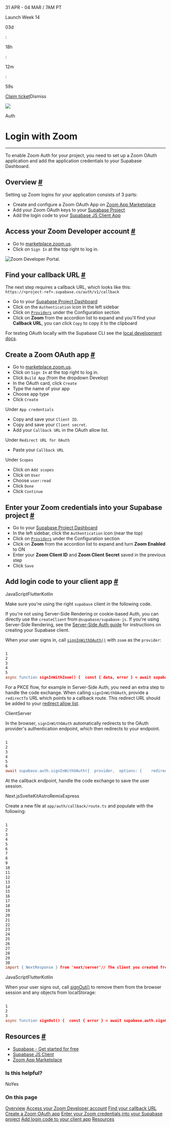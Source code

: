 31 APR - 04 MAR / 7AM PT

Launch Week 14

03d

:

18h

:

12m

:

59s

[Claim ticket](https://supabase.com/launch-week)Dismiss

![](https://supabase.com/docs/_next/image?url=%2Fdocs%2Fimg%2Flaunchweek%2F14%2Fpromo-banner-bg.png&w=3840&q=100&dpl=dpl_9WgBm3X43HXGqPuPh4vSvQgRaZyZ)

Auth

# Login with Zoom

* * *

To enable Zoom Auth for your project, you need to set up a Zoom OAuth application and add the application credentials to your Supabase Dashboard.

## Overview [\#](https://supabase.com/docs/guides/auth/social-login/auth-zoom\#overview)

Setting up Zoom logins for your application consists of 3 parts:

- Create and configure a Zoom OAuth App on [Zoom App Marketplace](https://marketplace.zoom.us/)
- Add your Zoom OAuth keys to your [Supabase Project](https://supabase.com/dashboard)
- Add the login code to your [Supabase JS Client App](https://github.com/supabase/supabase-js)

## Access your Zoom Developer account [\#](https://supabase.com/docs/guides/auth/social-login/auth-zoom\#access-your-zoom-developer-account)

- Go to [marketplace.zoom.us](https://marketplace.zoom.us/).
- Click on `Sign In` at the top right to log in.

![Zoom Developer Portal.](https://supabase.com/docs/img/guides/auth-zoom/zoom-portal.png)

## Find your callback URL [\#](https://supabase.com/docs/guides/auth/social-login/auth-zoom\#find-your-callback-url)

The next step requires a callback URL, which looks like this: `https://<project-ref>.supabase.co/auth/v1/callback`

- Go to your [Supabase Project Dashboard](https://supabase.com/dashboard)
- Click on the `Authentication` icon in the left sidebar
- Click on [`Providers`](https://supabase.com/dashboard/project/_/auth/providers) under the Configuration section
- Click on **Zoom** from the accordion list to expand and you'll find your **Callback URL**, you can click `Copy` to copy it to the clipboard

For testing OAuth locally with the Supabase CLI see the [local development docs](https://supabase.com/docs/guides/cli/local-development#use-auth-locally).

## Create a Zoom OAuth app [\#](https://supabase.com/docs/guides/auth/social-login/auth-zoom\#create-a-zoom-oauth-app)

- Go to [marketplace.zoom.us](https://marketplace.zoom.us/).
- Click on `Sign In` at the top right to log in.
- Click `Build App` (from the dropdown Develop)
- In the OAuth card, click `Create`
- Type the name of your app
- Choose app type
- Click `Create`

Under `App credentials`

- Copy and save your `Client ID`.
- Copy and save your `Client secret`.
- Add your `Callback URL` in the OAuth allow list.

Under `Redirect URL for OAuth`

- Paste your `Callback URL`

Under `Scopes`

- Click on `Add scopes`
- Click on `User`
- Choose `user:read`
- Click `Done`
- Click `Continue`

## Enter your Zoom credentials into your Supabase project [\#](https://supabase.com/docs/guides/auth/social-login/auth-zoom\#enter-your-zoom-credentials-into-your-supabase-project)

- Go to your [Supabase Project Dashboard](https://supabase.com/dashboard)
- In the left sidebar, click the `Authentication` icon (near the top)
- Click on [`Providers`](https://supabase.com/dashboard/project/_/auth/providers) under the Configuration section
- Click on **Zoom** from the accordion list to expand and turn **Zoom Enabled** to ON
- Enter your **Zoom Client ID** and **Zoom Client Secret** saved in the previous step
- Click `Save`

## Add login code to your client app [\#](https://supabase.com/docs/guides/auth/social-login/auth-zoom\#add-login-code-to-your-client-app)

JavaScriptFlutterKotlin

Make sure you're using the right `supabase` client in the following code.

If you're not using Server-Side Rendering or cookie-based Auth, you can directly use the `createClient` from `@supabase/supabase-js`. If you're using Server-Side Rendering, see the [Server-Side Auth guide](https://supabase.com/docs/guides/auth/server-side/creating-a-client) for instructions on creating your Supabase client.

When your user signs in, call [`signInWithOAuth()`](https://supabase.com/docs/reference/javascript/auth-signinwithoauth) with `zoom` as the `provider`:

```flex

1
2
3
4
5
async function signInWithZoom() {  const { data, error } = await supabase.auth.signInWithOAuth({    provider: 'zoom',  })}
```

For a PKCE flow, for example in Server-Side Auth, you need an extra step to handle the code exchange. When calling `signInWithOAuth`, provide a `redirectTo` URL which points to a callback route. This redirect URL should be added to your [redirect allow list](https://supabase.com/docs/guides/auth/redirect-urls).

ClientServer

In the browser, `signInWithOAuth` automatically redirects to the OAuth provider's authentication endpoint, which then redirects to your endpoint.

```flex

1
2
3
4
5
6
await supabase.auth.signInWithOAuth({  provider,  options: {    redirectTo: `http://example.com/auth/callback`,  },})
```

At the callback endpoint, handle the code exchange to save the user session.

Next.jsSvelteKitAstroRemixExpress

Create a new file at `app/auth/callback/route.ts` and populate with the following:

```flex

1
2
3
4
5
6
7
8
9
10
11
12
13
14
15
16
17
18
19
20
21
22
23
24
25
26
27
28
29
30
import { NextResponse } from 'next/server'// The client you created from the Server-Side Auth instructionsimport { createClient } from '@/utils/supabase/server'export async function GET(request: Request) {  const { searchParams, origin } = new URL(request.url)  const code = searchParams.get('code')  // if "next" is in param, use it as the redirect URL  const next = searchParams.get('next') ?? '/'  if (code) {    const supabase = await createClient()    const { error } = await supabase.auth.exchangeCodeForSession(code)    if (!error) {      const forwardedHost = request.headers.get('x-forwarded-host') // original origin before load balancer      const isLocalEnv = process.env.NODE_ENV === 'development'      if (isLocalEnv) {        // we can be sure that there is no load balancer in between, so no need to watch for X-Forwarded-Host        return NextResponse.redirect(`${origin}${next}`)      } else if (forwardedHost) {        return NextResponse.redirect(`https://${forwardedHost}${next}`)      } else {        return NextResponse.redirect(`${origin}${next}`)      }    }  }  // return the user to an error page with instructions  return NextResponse.redirect(`${origin}/auth/auth-code-error`)}
```

JavaScriptFlutterKotlin

When your user signs out, call [signOut()](https://supabase.com/docs/reference/javascript/auth-signout) to remove them from the browser session and any objects from localStorage:

```flex

1
2
3
async function signOut() {  const { error } = await supabase.auth.signOut()}
```

## Resources [\#](https://supabase.com/docs/guides/auth/social-login/auth-zoom\#resources)

- [Supabase - Get started for free](https://supabase.com/)
- [Supabase JS Client](https://github.com/supabase/supabase-js)
- [Zoom App Marketplace](https://marketplace.zoom.us/)

### Is this helpful?

NoYes

### On this page

[Overview](https://supabase.com/docs/guides/auth/social-login/auth-zoom#overview) [Access your Zoom Developer account](https://supabase.com/docs/guides/auth/social-login/auth-zoom#access-your-zoom-developer-account) [Find your callback URL](https://supabase.com/docs/guides/auth/social-login/auth-zoom#find-your-callback-url) [Create a Zoom OAuth app](https://supabase.com/docs/guides/auth/social-login/auth-zoom#create-a-zoom-oauth-app) [Enter your Zoom credentials into your Supabase project](https://supabase.com/docs/guides/auth/social-login/auth-zoom#enter-your-zoom-credentials-into-your-supabase-project) [Add login code to your client app](https://supabase.com/docs/guides/auth/social-login/auth-zoom#add-login-code-to-your-client-app) [Resources](https://supabase.com/docs/guides/auth/social-login/auth-zoom#resources)